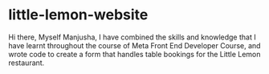 # little-lemon-website
Hi there,
Myself Manjusha, I have combined the skills and knowledge that I have learnt throughout the course of Meta Front End Developer Course, and wrote code to create a form that handles table bookings for the Little Lemon restaurant.
